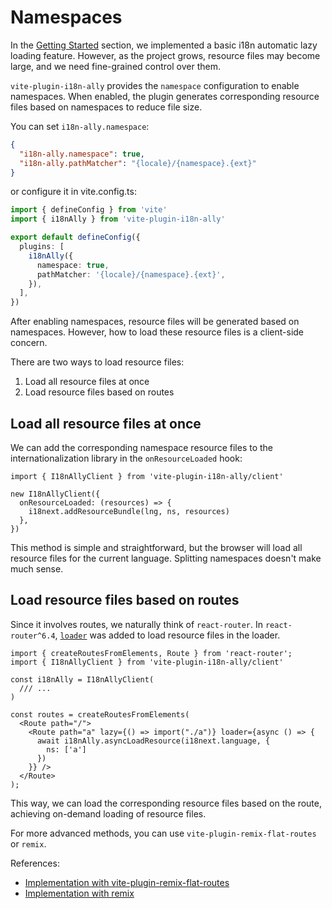 # Namespaces

In the [Getting Started](./getting-started) section, we implemented a basic i18n automatic lazy loading feature. However, as the project grows, resource files may become large, and we need fine-grained control over them.

`vite-plugin-i18n-ally` provides the `namespace` configuration to enable namespaces. When enabled, the plugin generates corresponding resource files based on namespaces to reduce file size.

You can set `i18n-ally.namespace`:
```json
{
  "i18n-ally.namespace": true,
  "i18n-ally.pathMatcher": "{locale}/{namespace}.{ext}"
}
```

or configure it in vite.config.ts:

```ts
import { defineConfig } from 'vite'
import { i18nAlly } from 'vite-plugin-i18n-ally'

export default defineConfig({
  plugins: [
    i18nAlly({
      namespace: true,
      pathMatcher: '{locale}/{namespace}.{ext}',
    }),
  ],
})
```

After enabling namespaces, resource files will be generated based on namespaces. However, how to load these resource files is a client-side concern.

There are two ways to load resource files:

1. Load all resource files at once
2. Load resource files based on routes

## Load all resource files at once

We can add the corresponding namespace resource files to the internationalization library in the `onResourceLoaded` hook:

```tsx
import { I18nAllyClient } from 'vite-plugin-i18n-ally/client'

new I18nAllyClient({
  onResourceLoaded: (resources) => {
    i18next.addResourceBundle(lng, ns, resources)
  },
})
```

This method is simple and straightforward, but the browser will load all resource files for the current language. Splitting namespaces doesn't make much sense.

## Load resource files based on routes

Since it involves routes, we naturally think of `react-router`. In `react-router^6.4`, [`loader`](https://reactrouter.com/en/main/route/loader) was added to load resource files in the loader.


```tsx
import { createRoutesFromElements, Route } from 'react-router';
import { I18nAllyClient } from 'vite-plugin-i18n-ally/client'

const i18nAlly = I18nAllyClient(
  /// ...
)

const routes = createRoutesFromElements(
  <Route path="/">
    <Route path="a" lazy={() => import("./a")} loader={async () => {
      await i18nAlly.asyncLoadResource(i18next.language, {
        ns: ['a']
      })
    }} />
  </Route>
);

```

This way, we can load the corresponding resource files based on the route, achieving on-demand loading of resource files.

For more advanced methods, you can use `vite-plugin-remix-flat-routes` or `remix`.

References:

- [Implementation with vite-plugin-remix-flat-routes](https://github.com/hemengke1997/vite-plugin-i18n-ally/tree/master/playground/remix-flat-routes) 
- [Implementation with remix](https://github.com/hemengke1997/vite-plugin-i18n-ally/tree/master/playground/remix-ssr)
